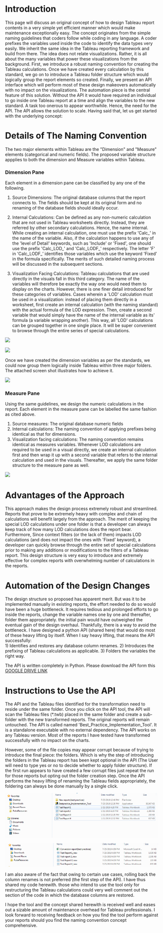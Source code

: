 #  Introduction 

This page will discuss an original concept of how to design Tableau report contents in a very simple yet efficient manner which would make  maintenance exceptionally easy. The concept originates from the simple naming guidelines that coders follow while coding in any language. A coder prefixes the variables used inside the code to identify the data types very easily. We inherit the same idea in the Tableau reporting framework and build from there. The idea does not relate visualizations. Rather, it is all about the many variables that power these visualizations from the background. First, we introduce a robust naming convention for creating the Tableau calculations. Once we have created every calculation by this standard, we go on to introduce a Tableau folder structure which would logically group the report elements so created. Finally, we present an API interface which will perform most of these design makeovers automatically with no impact on the visualizations. The automation piece is the central feature of this solution. Without the API it would have required an individual to go inside one Tableau report at a time and align the variables to the new standard. A task too onerous to appear worthwhile. Hence, the need for the API. The API allows the solution to scale.
Having said that, let us get started with the underlying concept:

#  Details of The Naming Convention

The two major elements within Tableau are the "Dimension" and "Measure" elements (categorical and numeric fields). The proposed variable structure appplies to both the dimension and Measure variables within Tableau.

###  Dimension Pane
Each element in a dimension pane can be classified by any one of the following.

 1. Source Dimensions: The original database columns that the report connects to. The fields should be kept at its original form and no renaming of the database fields should ideally occur.

 2. Internal Calculations: Can be defined as any non-numeric calculation that are not used in Tableau worksheets directly. Instead, they are referred by other secondary calculations. Hence, the name internal. While creating an internal calculation, one must use the prefix 'Calc_' in the name of the variable. Also, if the calculation happens to use any of the 'level of Detail' keywords, such as 'Include' or 'Fixed', one should use the prefix 'Calc_LOD_' and 'Calc_LODF_' respectively. The letter 'F' in 'Calc_LODF_’ identifies those variables which use the keyword 'Fixed' in the formula specifically. The merits of such detailed naming process will be discussed in the subsequent sections.

 
 3. Visualization Facing Calculations: Tableau calculations that are used directly in the visuals fall in this third category. The name of the variables will therefore be exactly the way one would need them to display on the charts. 
 However, there is one finer detail introduced for these categories of variables. Cases wherein a 'LOD' calculation must be used in a visualization: instead of placing them directly in a worksheet, first create an internal calculation (with the naming standard) with the actual formula of the LOD expression. Then, create a second variable that would simply have the name of the internal variable as its' formula (a variable wrapping another). This way, all 'LOD' calculations can be grouped together in one single place. It will be super convenient to browse through the entire series of special calculations.
 
![](https://github.com/Priyak1985/Tableau-Variable-Naming-Convention-API-Automation/blob/master/Screen%20shot%206.PNG)
 
![](https://github.com/Priyak1985/Tableau-Variable-Naming-Convention-API-Automation/blob/master/Screen%20shot%207.PNG)

Once we have created the dimension variables as per the standards, we could now group them logically inside Tableau within three major folders. The attached screen shot illustrates how to achieve it.

![](https://github.com/Priyak1985/Tableau-Variable-Naming-Convention-API-Automation/blob/master/Screen%20Shot%201.png)

###  Measure Pane

Using the same guidelines, we design the numeric calculations in the report. Each element in the measure pane can be labelled the same fashion as cited above. 

  1. Source measures: The original database numeric fields
  2. Internal calculations: The naming convention of applying prefixes being identical as that for dimensions.
  3. Visualization facing calculations: The naming convention remains identical as measures variables. Whenever LOD calculations are required to be used in a visual directly, we create an internal calculation first and then wrap it up with a second variable that refers to the internal calculation and used in the visuals. 
Thereafter, we apply the same folder structure to the measure pane as well.


![](https://github.com/Priyak1985/Tableau-Variable-Naming-Convention-API-Automation/blob/master/Screen%20Shot%202.png)


# Advantages of the Approach

This approach makes the design process extremely robust and streamlined. Reports that prove to be extremely heavy with complex and chain of calculations will benefit largely from the approach. The merit of keeping the special LOD calculations under one folder is that a developer can always keep track of how many LOD calculations does the report bear. Furthermore, Since context filters (or the lack of them) impacts LOD calculations (and does not impact the ones with 'Fixed' keyword), a developer can quickly browse through the entire set of special calculations prior to making any additions or modifications to the filters of a  Tableau report.
This design structure is very easy to introduce and extremely effective for complex reports with overwhelming number of calculations in the reports. 

# Automation of the Design Changes
The design structure so proposed has apparent merit. But was it to be implemented manually in existing reports, the effort needed to do so would have been a huge bottleneck. It requires tedious and prolonged efforts to go inside the reports, change the variable names one by one and thereafter, folder them appropriately. the initial pain would have outweighed the eventual gain of the design overhaul.
Thankfully, there is a way to avoid the bottleneck. I have designed a python API (shared here) that would do most of these heavy lifting by itself. When I say heavy lifting, that means the API successfully:    
                        1) Identifies and restores any database column renames.
                        2) Introduces the prefixing of Tableau calculations as applicable. 
                        3) Folders the variables the right way.

The API is written completely in Python. Please download the API form this [GOOGLE DRIVE LINK](https://drive.google.com/open?id=1iFmsKL2wDcoQsmgkqmuskVNsSc9L53rs)


# Instructions to Use the API

The API and the Tableau files identified for the transformation need to reside under the same folder. Once you click on the API tool, the API will scan the Tableau files (*.twb) placed in the same folder and create a sub-folder with the new transformed reports. The original reports will remain untouched. The API is called named 'Best_Practice_Implementation_Tool'.
It is a standalone executable with no external dependency. The API works on any Tableau version. Most of the reports I have tested have transformed successfully with no impact on the charts. 

However, some of the file copies may appear corrupt because of trying to introduce the final piece: the folders. Which is why the step of introducing the folders in the Tableau report has been kept optional in the API (The User will need to type yes or no to decide whether to apply folder structure). If the first run appears to have created a few corrupt files just repeat the run for those reports but opting out the folder creation step. Once the API performs the heavy lifting of renaming the Tableau fields appropriately, the foldering can always be done manually by a single click.


![](https://github.com/Priyak1985/Tableau-Best-Practice-Concept/blob/master/Screen%20shot%203.PNG)

![](https://github.com/Priyak1985/Tableau-Best-Practice-Concept/blob/master/Screen%20shot%204.PNG)


I am also aware of the fact that owing to certain use cases, rolling back the column renames is not preferred (the first step of the API). I have thus shared my code herewith. those who intend to use the tool only for restructuring the Tableau calculations could very well comment out the section of the code in which the database columns are restored.

I hope the tool and the concept shared herewith is received well and eases out a sizable amount of maintenance overhead for Tableau professionals. I look forward to receiving feedback on how you find the tool perform against your reports should you find the naming convention concept comprehensive. 
